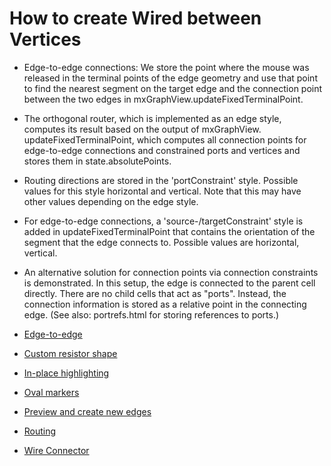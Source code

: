 # How to create Wired between Vertices

- Edge-to-edge connections: We store the point where the mouse
was released in the terminal points of the edge geometry and
use that point to find the nearest segment on the target edge
and the connection point between the two edges in
mxGraphView.updateFixedTerminalPoint.

- The orthogonal router, which is implemented as an edge style,
computes its result based on the output of mxGraphView.
updateFixedTerminalPoint, which computes all connection points
for edge-to-edge connections and constrained ports and vertices
and stores them in state.absolutePoints. 

- Routing directions are stored in the 'portConstraint' style.
Possible values for this style horizontal and vertical. Note
that this may have other values depending on the edge style.

- For edge-to-edge connections, a 'source-/targetConstraint'
style is added in updateFixedTerminalPoint that contains the
orientation of the segment that the edge connects to. Possible
values are horizontal, vertical.

- An alternative solution for connection points via connection
constraints is demonstrated. In this setup, the edge is connected
to the parent cell directly. There are no child cells that act
as "ports". Instead, the connection information is stored as a
relative point in the connecting edge. (See also: portrefs.html
for storing references to ports.)

- [Edge-to-edge](./Wires/Edge-to-edge.md)
- [Custom resistor shape](./Wires/Custom-resistor-shape.md)
- [In-place highlighting](./Wires/In-place-highlighting.md)
- [Oval markers](./Wires/Oval-markers.md)
- [Preview and create new edges](./Wires/Preview-and-create-new-edges.md)
- [Routing](./Wires/Routing.md)
- [Wire Connector](./Wires/Wire-Connector.md)